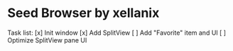 # Seed Browser by xellanix

Task list:
[x] Init window
[x] Add SplitView
[ ] Add "Favorite" item and UI
[ ] Optimize SplitView pane UI
